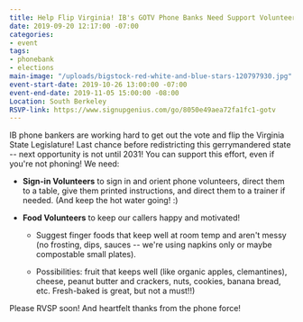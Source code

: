 ```yaml
---
title: Help Flip Virginia! IB's GOTV Phone Banks Need Support Volunteers
date: 2019-09-20 12:17:00 -07:00
categories:
- event
tags:
- phonebank
- elections
main-image: "/uploads/bigstock-red-white-and-blue-stars-120797930.jpg"
event-start-date: 2019-10-26 13:00:00 -07:00
event-end-date: 2019-11-05 15:00:00 -08:00
Location: South Berkeley
RSVP-link: https://www.signupgenius.com/go/8050e49aea72fa1fc1-gotv
---
```


IB phone bankers are working hard to get out the vote and flip the Virginia State Legislature! Last chance before redistricting this gerrymandered state -- next opportunity is not until 2031! You can support this effort, even if you're not phoning! We need:

* **Sign-in Volunteers** to sign in and orient phone volunteers, direct them to a table, give them printed instructions, and direct them to a trainer if needed. (And keep the hot water going! :)

* **Food Volunteers** to keep our callers happy and motivated!

  * Suggest finger foods that keep well at room temp and aren't messy (no frosting, dips, sauces -- we're using napkins only or maybe compostable small plates).

  * Possibilities: fruit that keeps well (like organic apples, clemantines), cheese, peanut butter and crackers, nuts, cookies, banana bread, etc. Fresh-baked is great, but not a must!!)

Please RVSP soon! And heartfelt thanks from the phone force!